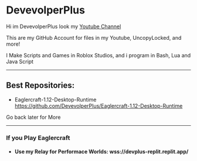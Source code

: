 # DevevolperPlus

Hi im DevevolperPlus look my [Youtube Channel](https://youtube.com/@devevolperplus)

This are my GitHub Account for files in my Youtube, UncopyLocked, and more!

I Make Scripts and Games in Roblox Studios, and i program in Bash, Lua and Java Script

---

## Best Repositories:
- Eaglercraft-1.12-Desktop-Runtime
https://github.com/DevevolperPlus/Eaglercraft-1.12-Desktop-Runtime

Go back later for More


---

### If you Play Eaglercraft
- #### Use my Relay for Performace Worlds: wss://devplus-replit.replit.app/
